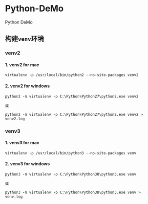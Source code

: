 
# Python-DeMo

Python DeMo



## 构建`venv`环境

### venv2

#### 1. venv2 for mac

```
virtualenv -p /usr/local/bin/python2 --no-site-packages venv2
```

#### 2. venv2 for windows

```
python2 -m virtualenv -p C:\Python\Python27\python2.exe venv2

或

python2 -m virtualenv -p C:\Python\Python27\python2.exe venv2 > venv2.log
```

### venv3

#### 1. venv3 for mac

```
virtualenv -p /usr/local/bin/python3 --no-site-packages venv
```

#### 2. venv3 for windows

```
python3 -m virtualenv -p C:\Python\Python38\python3.exe venv

或

python3 -m virtualenv -p C:\Python\Python38\python3.exe venv > venv.log
```
